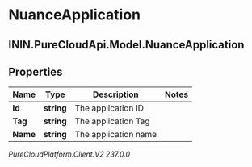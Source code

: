 # NuanceApplication

## ININ.PureCloudApi.Model.NuanceApplication

## Properties

|Name | Type | Description | Notes|
|------------ | ------------- | ------------- | -------------|
| **Id** | **string** | The application ID | |
| **Tag** | **string** | The application Tag | |
| **Name** | **string** | The application name | |



_PureCloudPlatform.Client.V2 237.0.0_
